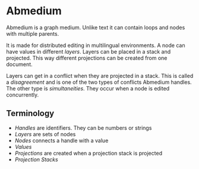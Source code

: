 # Abmedium

Abmedium is a graph medium. Unlike text it can contain loops and nodes with multiple parents.

It is made for distributed editing in multilingual environments. A node can have values in different _layers_. Layers can be placed in a stack and projected. This way different projections can be created from one document.

Layers can get in a conflict when they are projected in a stack. This is called a _disagreement_ and is one of the two types of conflicts Abmedium handles. The other type is _simultaneities_. They occur when a node is edited concurrently.

## Terminology

- _Handles_ are identifiers. They can be numbers or strings
- _Layers_ are sets of nodes
- _Nodes_ connects a handle with a value
- _Values_
- _Projections_ are created when a projection stack is projected
- _Projection Stacks_
